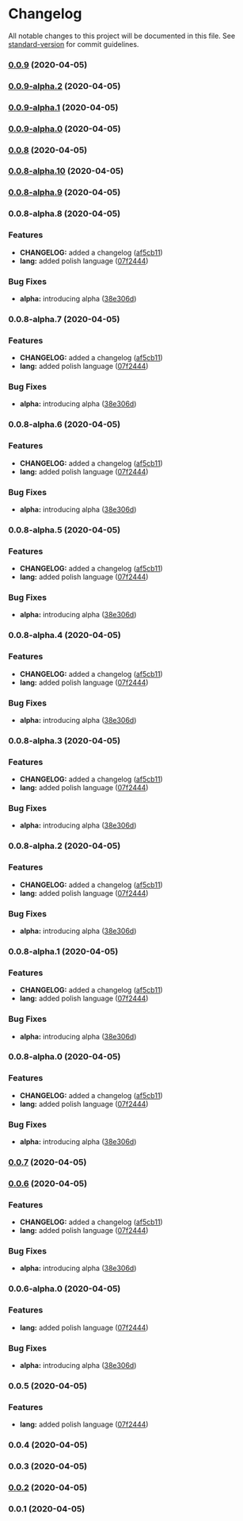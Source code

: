 # Changelog

All notable changes to this project will be documented in this file. See [standard-version](https://github.com/conventional-changelog/standard-version) for commit guidelines.

### [0.0.9](https://github.com/Henrik-Geissler/WebApp/compare/v0.0.9-alpha.2...v0.0.9) (2020-04-05)

### [0.0.9-alpha.2](https://github.com/Henrik-Geissler/WebApp/compare/v0.0.9-alpha.1...v0.0.9-alpha.2) (2020-04-05)

### [0.0.9-alpha.1](https://github.com/Henrik-Geissler/WebApp/compare/v0.0.9-alpha.0...v0.0.9-alpha.1) (2020-04-05)

### [0.0.9-alpha.0](https://github.com/Henrik-Geissler/WebApp/compare/v0.0.8-alpha.10...v0.0.9-alpha.0) (2020-04-05)

### [0.0.8](https://github.com/Henrik-Geissler/WebApp/compare/v0.0.8-alpha.10...v0.0.8) (2020-04-05)

### [0.0.8-alpha.10](https://github.com/Henrik-Geissler/WebApp/compare/v0.0.8-alpha.9...v0.0.8-alpha.10) (2020-04-05)

### [0.0.8-alpha.9](https://github.com/Henrik-Geissler/WebApp/compare/v0.0.8-alpha.8...v0.0.8-alpha.9) (2020-04-05)

### 0.0.8-alpha.8 (2020-04-05)

### Features

- **CHANGELOG:** added a changelog ([af5cb11](https://github.com/Henrik-Geissler/WebApp/commit/af5cb1141a0c10b53aea0c4627ce4c197fb4e42d))
- **lang:** added polish language ([07f2444](https://github.com/Henrik-Geissler/WebApp/commit/07f244495d6f07468ec8dbcb6bf057acf9cec6ac))

### Bug Fixes

- **alpha:** introducing alpha ([38e306d](https://github.com/Henrik-Geissler/WebApp/commit/38e306d8ecb0a3fa1f200e4d589f80243134586b))

### 0.0.8-alpha.7 (2020-04-05)

### Features

- **CHANGELOG:** added a changelog ([af5cb11](https://github.com/Henrik-Geissler/WebApp/commit/af5cb1141a0c10b53aea0c4627ce4c197fb4e42d))
- **lang:** added polish language ([07f2444](https://github.com/Henrik-Geissler/WebApp/commit/07f244495d6f07468ec8dbcb6bf057acf9cec6ac))

### Bug Fixes

- **alpha:** introducing alpha ([38e306d](https://github.com/Henrik-Geissler/WebApp/commit/38e306d8ecb0a3fa1f200e4d589f80243134586b))

### 0.0.8-alpha.6 (2020-04-05)

### Features

- **CHANGELOG:** added a changelog ([af5cb11](https://github.com/Henrik-Geissler/WebApp/commit/af5cb1141a0c10b53aea0c4627ce4c197fb4e42d))
- **lang:** added polish language ([07f2444](https://github.com/Henrik-Geissler/WebApp/commit/07f244495d6f07468ec8dbcb6bf057acf9cec6ac))

### Bug Fixes

- **alpha:** introducing alpha ([38e306d](https://github.com/Henrik-Geissler/WebApp/commit/38e306d8ecb0a3fa1f200e4d589f80243134586b))

### 0.0.8-alpha.5 (2020-04-05)

### Features

- **CHANGELOG:** added a changelog ([af5cb11](https://github.com/Henrik-Geissler/WebApp/commit/af5cb1141a0c10b53aea0c4627ce4c197fb4e42d))
- **lang:** added polish language ([07f2444](https://github.com/Henrik-Geissler/WebApp/commit/07f244495d6f07468ec8dbcb6bf057acf9cec6ac))

### Bug Fixes

- **alpha:** introducing alpha ([38e306d](https://github.com/Henrik-Geissler/WebApp/commit/38e306d8ecb0a3fa1f200e4d589f80243134586b))

### 0.0.8-alpha.4 (2020-04-05)

### Features

- **CHANGELOG:** added a changelog ([af5cb11](https://github.com/Henrik-Geissler/WebApp/commit/af5cb1141a0c10b53aea0c4627ce4c197fb4e42d))
- **lang:** added polish language ([07f2444](https://github.com/Henrik-Geissler/WebApp/commit/07f244495d6f07468ec8dbcb6bf057acf9cec6ac))

### Bug Fixes

- **alpha:** introducing alpha ([38e306d](https://github.com/Henrik-Geissler/WebApp/commit/38e306d8ecb0a3fa1f200e4d589f80243134586b))

### 0.0.8-alpha.3 (2020-04-05)

### Features

- **CHANGELOG:** added a changelog ([af5cb11](https://github.com/Henrik-Geissler/WebApp/commit/af5cb1141a0c10b53aea0c4627ce4c197fb4e42d))
- **lang:** added polish language ([07f2444](https://github.com/Henrik-Geissler/WebApp/commit/07f244495d6f07468ec8dbcb6bf057acf9cec6ac))

### Bug Fixes

- **alpha:** introducing alpha ([38e306d](https://github.com/Henrik-Geissler/WebApp/commit/38e306d8ecb0a3fa1f200e4d589f80243134586b))

### 0.0.8-alpha.2 (2020-04-05)

### Features

- **CHANGELOG:** added a changelog ([af5cb11](https://github.com/Henrik-Geissler/WebApp/commit/af5cb1141a0c10b53aea0c4627ce4c197fb4e42d))
- **lang:** added polish language ([07f2444](https://github.com/Henrik-Geissler/WebApp/commit/07f244495d6f07468ec8dbcb6bf057acf9cec6ac))

### Bug Fixes

- **alpha:** introducing alpha ([38e306d](https://github.com/Henrik-Geissler/WebApp/commit/38e306d8ecb0a3fa1f200e4d589f80243134586b))

### 0.0.8-alpha.1 (2020-04-05)

### Features

- **CHANGELOG:** added a changelog ([af5cb11](https://github.com/Henrik-Geissler/WebApp/commit/af5cb1141a0c10b53aea0c4627ce4c197fb4e42d))
- **lang:** added polish language ([07f2444](https://github.com/Henrik-Geissler/WebApp/commit/07f244495d6f07468ec8dbcb6bf057acf9cec6ac))

### Bug Fixes

- **alpha:** introducing alpha ([38e306d](https://github.com/Henrik-Geissler/WebApp/commit/38e306d8ecb0a3fa1f200e4d589f80243134586b))

### 0.0.8-alpha.0 (2020-04-05)

### Features

- **CHANGELOG:** added a changelog ([af5cb11](https://github.com/Henrik-Geissler/WebApp/commit/af5cb1141a0c10b53aea0c4627ce4c197fb4e42d))
- **lang:** added polish language ([07f2444](https://github.com/Henrik-Geissler/WebApp/commit/07f244495d6f07468ec8dbcb6bf057acf9cec6ac))

### Bug Fixes

- **alpha:** introducing alpha ([38e306d](https://github.com/Henrik-Geissler/WebApp/commit/38e306d8ecb0a3fa1f200e4d589f80243134586b))

### [0.0.7](https://github.com/Henrik-Geissler/WebApp/compare/v0.0.6...v0.0.7) (2020-04-05)

### [0.0.6](https://github.com/Henrik-Geissler/WebApp/compare/v0.0.2...v0.0.6) (2020-04-05)

### Features

- **CHANGELOG:** added a changelog ([af5cb11](https://github.com/Henrik-Geissler/WebApp/commit/af5cb1141a0c10b53aea0c4627ce4c197fb4e42d))
- **lang:** added polish language ([07f2444](https://github.com/Henrik-Geissler/WebApp/commit/07f244495d6f07468ec8dbcb6bf057acf9cec6ac))

### Bug Fixes

- **alpha:** introducing alpha ([38e306d](https://github.com/Henrik-Geissler/WebApp/commit/38e306d8ecb0a3fa1f200e4d589f80243134586b))

### 0.0.6-alpha.0 (2020-04-05)

### Features

- **lang:** added polish language ([07f2444](https://github.com/Henrik-Geissler/WebApp/commit/07f244495d6f07468ec8dbcb6bf057acf9cec6ac))

### Bug Fixes

- **alpha:** introducing alpha ([38e306d](https://github.com/Henrik-Geissler/WebApp/commit/38e306d8ecb0a3fa1f200e4d589f80243134586b))

### 0.0.5 (2020-04-05)

### Features

- **lang:** added polish language ([07f2444](https://github.com/Henrik-Geissler/WebApp/commit/07f244495d6f07468ec8dbcb6bf057acf9cec6ac))

### 0.0.4 (2020-04-05)

### 0.0.3 (2020-04-05)

### [0.0.2](https://github.com/Henrik-Geissler/WebApp/compare/v0.0.1...v0.0.2) (2020-04-05)

### 0.0.1 (2020-04-05)
